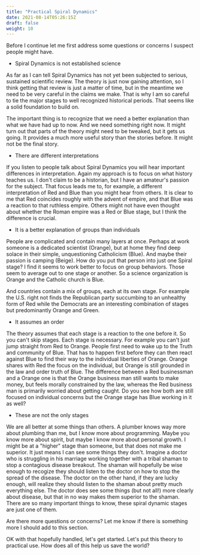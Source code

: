 ```yaml
---
title: "Practical Spiral Dynamics"
date: 2021-08-14T05:26:15Z
draft: false
weight: 10
---
```

Before I continue let me first address some questions or concerns I suspect people might have.

* Spiral Dynamics is not established science

As far as I can tell Spiral Dynamics has not yet been subjected to serious, sustained scientific review. The theory is just now gaining attention, so I think getting that review is just a matter of time, but in the meantime we need to be very careful in the claims we make. That is why I am so careful to tie the major stages to well recognized historical periods. That seems like a solid foundation to build on.

The important thing is to recognize that we need a better explanation than what we have had up to now. And we need something right now. It might turn out that parts of the theory might need to be tweaked, but it gets us going. It provides a much more useful story than the stories before. It might not be the final story.

* There are different interpretations

If you listen to people talk about Spiral Dynamics you will hear important differences in interpretation. Again my approach is to focus on what history teaches us. I don't claim to be a historian, but I have an amateur's passion for the subject. That focus leads me to, for example, a different interpretation of Red and Blue than you might hear from others. It is clear to me that Red coincides roughly with the advent of empire, and that Blue was a reaction to that ruthless empire. Others might not have even thought about whether the Roman empire was a Red or Blue stage, but I think the difference is crucial.

* It is a better explanation of groups than individuals

People are complicated and contain many layers at once. Perhaps at work someone is a dedicated scientist (Orange), but at home they find deep solace in their simple, unquestioning Catholicism (Blue). And maybe their passion is camping (Beige). How do you put that person into just one Spiral stage? I find it seems to work better to focus on group behaviors. Those seem to average out to one stage or another. So a science organization is Orange and the Catholic church is Blue.

And countries contain a mix of groups, each at its own stage. For example the U.S. right not finds the Republican party succumbing to an unhealthy form of Red while the Democrats are an interesting combination of stages but predominantly Orange and Green.

* It assumes an order

The theory assumes that each stage is a reaction to the one before it. So you can't skip stages. Each stage is necessary. For example you can't just jump straight from Red to Orange. People first need to wake up to the Truth and community of Blue. That has to happen first before they can then react against Blue to find their way to the individual liberties of Orange. Orange shares with Red the focus on the individual, but Orange is still grounded in the law and order truth of Blue. The difference between a Red businessman and a Orange one is that the Orange business man still wants to make money, but feels morally constrained by the law, whereas the Red business man is primarily worried about getting caught. Do you see how both are still focused on individual concerns but the Orange stage has Blue working in it as well?

* These are not the only stages

We are all better at some things than others. A plumber knows way more about plumbing than me, but I know more about programming. Maybe you know more about spirit, but maybe I know more about personal growth. I might be at a "higher" stage than someone, but that does not make me superior. It just means I can see some things they don't. Imagine a doctor who is struggling in his marriage working together with a tribal shaman to stop a contagious disease breakout. The shaman will hopefully be wise enough to recogize they should listen to the doctor on how to stop the spread of the disease. The doctor on the other hand, if they are lucky enough, will realize they should listen to the shaman about pretty much everything else. The doctor does see some things (but not all!) more clearly about disease, but that in no way makes them superior to the shaman. There are so many important things to know, these spiral dynamic stages are just one of them.

Are there more questions or concerns? Let me know if there is something more I should add to this section.

OK with that hopefully handled, let's get started. Let's put this theory to practical use. How does all of this help us save the world?
